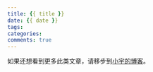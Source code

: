 ```yaml
---
title: {{ title }}
date: {{ date }}
tags:
categories: 
comments: true
---
```




如果还想看到更多此类文章，请移步到[小宇的博客](http://shenyu.wiki)。

